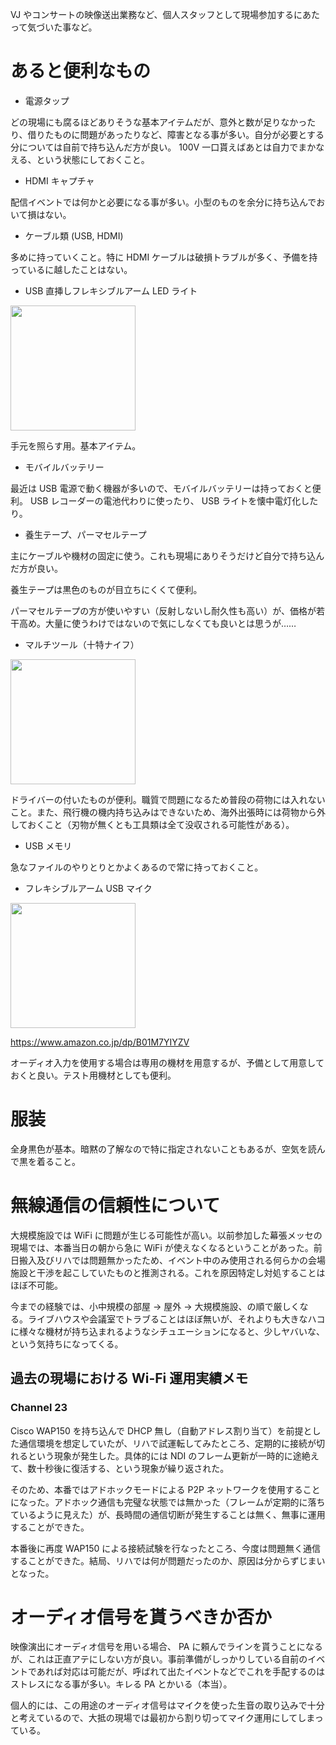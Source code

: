 VJ やコンサートの映像送出業務など、個人スタッフとして現場参加するにあたって気づいた事など。

# あると便利なもの

- 電源タップ

どの現場にも腐るほどありそうな基本アイテムだが、意外と数が足りなかったり、借りたものに問題があったりなど、障害となる事が多い。自分が必要とする分については自前で持ち込んだ方が良い。 100V 一口貰えばあとは自力でまかなえる、という状態にしておくこと。

- HDMI キャプチャ

配信イベントでは何かと必要になる事が多い。小型のものを余分に持ち込んでおいて損はない。

- ケーブル類 (USB, HDMI)

多めに持っていくこと。特に HDMI ケーブルは破損トラブルが多く、予備を持っているに越したことはない。

- USB 直挿しフレキシブルアーム LED ライト

<img src="https://m.media-amazon.com/images/I/31yW16snhGL._AC_.jpg" height="200" />

手元を照らす用。基本アイテム。

- モバイルバッテリー

最近は USB 電源で動く機器が多いので、モバイルバッテリーは持っておくと便利。 USB レコーダーの電池代わりに使ったり、 USB ライトを懐中電灯化したり。

- 養生テープ、パーマセルテープ

主にケーブルや機材の固定に使う。これも現場にありそうだけど自分で持ち込んだ方が良い。

養生テープは黒色のものが目立ちにくくて便利。

パーマセルテープの方が使いやすい（反射しないし耐久性も高い）が、価格が若干高め。大量に使うわけではないので気にしなくても良いとは思うが……

- マルチツール（十特ナイフ）

<img src="https://m.media-amazon.com/images/I/71he3lj9BJL._AC_SL1200_.jpg" height="200" />

ドライバーの付いたものが便利。職質で問題になるため普段の荷物には入れないこと。また、飛行機の機内持ち込みはできないため、海外出張時には荷物から外しておくこと（刃物が無くとも工具類は全て没収される可能性がある）。

- USB メモリ

急なファイルのやりとりとかよくあるので常に持っておくこと。

- フレキシブルアーム USB マイク

<img src="https://m.media-amazon.com/images/I/61eGANHstFL._AC_SL1280_.jpg" height="200" />

https://www.amazon.co.jp/dp/B01M7YIYZV

オーディオ入力を使用する場合は専用の機材を用意するが、予備として用意しておくと良い。テスト用機材としても便利。

# 服装

全身黒色が基本。暗黙の了解なので特に指定されないこともあるが、空気を読んで黒を着ること。

# 無線通信の信頼性について

大規模施設では WiFi に問題が生じる可能性が高い。以前参加した幕張メッセの現場では、本番当日の朝から急に WiFi が使えなくなるということがあった。前日搬入及びリハでは問題無かったため、イベント中のみ使用される何らかの会場施設と干渉を起こしていたものと推測される。これを原因特定し対処することはほぼ不可能。

今までの経験では、小中規模の部屋 → 屋外 → 大規模施設、の順で厳しくなる。ライブハウスや会議室でトラブることはほぼ無いが、それよりも大きなハコに様々な機材が持ち込まれるようなシチュエーションになると、少しヤバいな、という気持ちになってくる。

## 過去の現場における Wi-Fi 運用実績メモ

### Channel 23

Cisco WAP150 を持ち込んで DHCP 無し（自動アドレス割り当て）を前提とした通信環境を想定していたが、リハで試運転してみたところ、定期的に接続が切れるという現象が発生した。具体的には NDI のフレーム更新が一時的に途絶えて、数十秒後に復活する、という現象が繰り返された。

そのため、本番ではアドホックモードによる P2P ネットワークを使用することになった。アドホック通信も完璧な状態では無かった（フレームが定期的に落ちているように見えた）が、長時間の通信切断が発生することは無く、無事に運用することができた。

本番後に再度 WAP150 による接続試験を行なったところ、今度は問題無く通信することができた。結局、リハでは何が問題だったのか、原因は分からずじまいとなった。

# オーディオ信号を貰うべきか否か

映像演出にオーディオ信号を用いる場合、 PA に頼んでラインを貰うことになるが、これは正直アテにしない方が良い。事前準備がしっかりしている自前のイベントであれば対応は可能だが、呼ばれて出たイベントなどでこれを手配するのはストレスになる事が多い。キレる PA とかいる（本当）。

個人的には、この用途のオーディオ信号はマイクを使った生音の取り込みで十分と考えているので、大抵の現場では最初から割り切ってマイク運用にしてしまっている。
